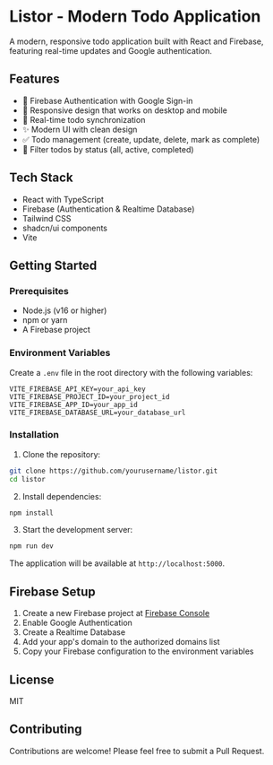 # Listor - Modern Todo Application

A modern, responsive todo application built with React and Firebase, featuring real-time updates and Google authentication.

## Features

- 🔐 Firebase Authentication with Google Sign-in
- 📱 Responsive design that works on desktop and mobile
- 🔄 Real-time todo synchronization
- ✨ Modern UI with clean design
- ✅ Todo management (create, update, delete, mark as complete)
- 🎯 Filter todos by status (all, active, completed)

## Tech Stack

- React with TypeScript
- Firebase (Authentication & Realtime Database)
- Tailwind CSS
- shadcn/ui components
- Vite

## Getting Started

### Prerequisites

- Node.js (v16 or higher)
- npm or yarn
- A Firebase project

### Environment Variables

Create a `.env` file in the root directory with the following variables:

```env
VITE_FIREBASE_API_KEY=your_api_key
VITE_FIREBASE_PROJECT_ID=your_project_id
VITE_FIREBASE_APP_ID=your_app_id
VITE_FIREBASE_DATABASE_URL=your_database_url
```

### Installation

1. Clone the repository:
```bash
git clone https://github.com/yourusername/listor.git
cd listor
```

2. Install dependencies:
```bash
npm install
```

3. Start the development server:
```bash
npm run dev
```

The application will be available at `http://localhost:5000`.

## Firebase Setup

1. Create a new Firebase project at [Firebase Console](https://console.firebase.google.com)
2. Enable Google Authentication
3. Create a Realtime Database
4. Add your app's domain to the authorized domains list
5. Copy your Firebase configuration to the environment variables

## License

MIT

## Contributing

Contributions are welcome! Please feel free to submit a Pull Request.
